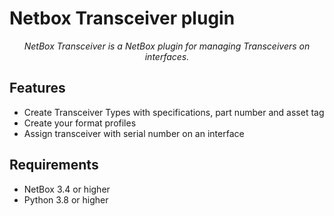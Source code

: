 # Netbox Transceiver plugin

<p align="center"><i>NetBox Transceiver is a NetBox plugin for managing Transceivers on interfaces.</i></p>

## Features

* Create Transceiver Types with specifications, part number and asset tag
* Create your format profiles
* Assign transceiver with serial number on an interface

## Requirements

* NetBox 3.4 or higher
* Python 3.8 or higher
